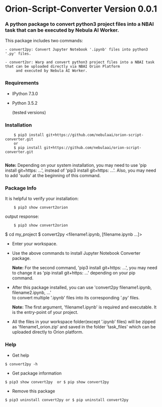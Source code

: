# Orion-Script-Converter Version 0.0.1


### A python package to convert python3 project files into a NBAI task that can be executed by Nebula AI Worker.
  
This package includes two commands:
```
- convert2py: Convert Jupyter Notebook '.ipynb' files into python3 '.py' files.
    
- convert2or: Warp and convert python3 project files into a NBAI task that can be uploaded directly via NBAI Orion Platform
     and executed by Nebula AI Worker.

```
    

### Requirements
- IPython 7.3.0 
- Python 3.5.2

  (tested versions)

### Installation

```
    $ pip3 install git+https://github.com/nebulaai/orion-script-converter.git  
    or
    $ pip install git+https://github.com/nebulaai/orion-script-converter.git  
    
```

**Note:** Depending on your system installation, you may need to use 'pip install git+https: ...', 
instead of 'pip3 install git+https: ...'. Also, you may need to add 'sudo' at the beginning of this command.

 
### Package Info

It is helpful to verify your installation: 

```
    $ pip3 show convert2orion  
```

output response:


```
    $ pip3 show convert2orion  
```


$ cd my_project
$ convert2py <filename1.ipynb, [filename.ipynb ...]>


- Enter your workspace. 
- Use the above commands to install Jupyter Notebook Converter package.

    **Note:** For the second command, 'pip3 install git+https: ...', 
    you may need to change it as 'pip install git+https: ...' depending on your pip command.
    
- After this package installed, you can use 'convert2py filename1.ipynb, filename2.ipynb, ...'  
to convert multiple '.ipynb' files into its corresponding '.py' files.
 
    **Note:** The first argument, 'filename1.ipynb' is required and executable. It is the entry-point of your project.
    
- All the files in your workspace folder(except '.ipynb' files) will be zipped
 as 'filename1_orion.zip' and saved in the folder 'task_files' which can be uploaded directly to Orion platform.
 
 
### Help
- Get help

`$ convert2py -h`

- Get package information

`$ pip3 show convert2py  or $ pip show convert2py`


- Remove this package

`$ pip3 uninstall convert2py or $ pip uninstall convert2py`



